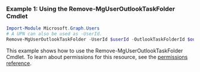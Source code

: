 ### Example 1: Using the Remove-MgUserOutlookTaskFolder Cmdlet
```powershell
Import-Module Microsoft.Graph.Users
# A UPN can also be used as -UserId.
Remove-MgUserOutlookTaskFolder -UserId $userId -OutlookTaskFolderId $outlookTaskFolderId
```
This example shows how to use the Remove-MgUserOutlookTaskFolder Cmdlet.
To learn about permissions for this resource, see the [permissions reference](/graph/permissions-reference).
